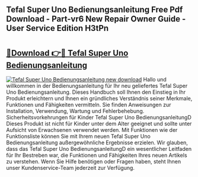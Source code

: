 ## Tefal Super Uno Bedienungsanleitung Free Pdf Download - Part-vr6 New Repair Owner Guide - User Service Edition H3tPn

# <h2><a href="http://df2hoy.blite.top/?on=Tefal+Super+Uno+Bedienungsanleitung">🔗Download 👉🔴 Tefal Super Uno Bedienungsanleitung</a></h2>

[![Tefal Super Uno Bedienungsanleitung new download](https://i.imgur.com/lujVjoI.png)](http://df2hoy.blite.top/?on=Tefal+Super+Uno+Bedienungsanleitung)
Hallo und willkommen in der Bedienungsanleitung für Ihr neu geliefertes Tefal Super Uno Bedienungsanleitung. Dieses Handbuch soll Ihnen den Einstieg in Ihr Produkt erleichtern und Ihnen ein gründliches Verständnis seiner Merkmale, Funktionen und Fähigkeiten vermitteln. Sie finden Anweisungen zur Installation, Verwendung, Wartung und Fehlerbehebung. Sicherheitsvorkehrungen für Kinder Tefal Super Uno BedienungsanleitungD Dieses Produkt ist nicht für Kinder unter dem Alter geeignet und sollte unter Aufsicht von Erwachsenen verwendet werden. Mit Funktionen wie der Funktionsliste können Sie mit Ihrem neuen Tefal Super Uno Bedienungsanleitung außergewöhnliche Ergebnisse erzielen. Wir glauben, dass das Tefal Super Uno BedienungsanleitungD ein wesentlicher Leitfaden für Ihr Bestreben war, die Funktionen und Fähigkeiten Ihres neuen Artikels zu verstehen. Wenn Sie Hilfe benötigen oder Fragen haben, steht Ihnen unser Kundenservice-Team jederzeit zur Verfügung.
